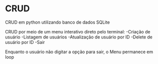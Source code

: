 # CRUD
CRUD em python utilizando banco de dados SQLite

CRUD por meio de um menu interativo direto pelo terminal:
-Criação de usuário
-Listagem de usuários
-Atualização de usuário por ID
-Delete de usuário por ID
-Sair

Enquanto o usuário não digitar a opção para sair, o Menu permanece em loop

